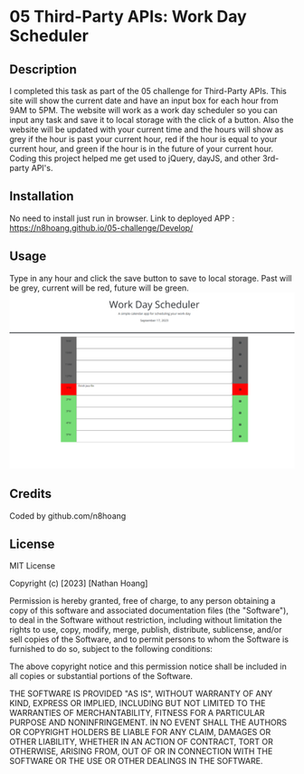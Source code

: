 # 05 Third-Party APIs: Work Day Scheduler

## Description

I completed this task as part of the 05 challenge for Third-Party APIs. This site will show the current date and have an input box for each hour from 9AM to 5PM. The website will work as a work day scheduler so you can input any task and save it to local storage with the click of a button. Also the website will be updated with your current time and the hours will show as grey if the hour is past your current hour, red if the hour is equal to your current hour, and green if the hour is in the future of your current hour. Coding this project helped me get used to jQuery, dayJS, and other 3rd-party API's.

## Installation

No need to install just run in browser. Link to deployed APP : https://n8hoang.github.io/05-challenge/Develop/

## Usage

Type in any hour and click the save button to save to local storage. Past will be grey, current will be red, future will be green.
![demo](Assets/schedulerss.png)

## Credits

Coded by github.com/n8hoang

## License

MIT License

Copyright (c) [2023] [Nathan Hoang]

Permission is hereby granted, free of charge, to any person obtaining a copy
of this software and associated documentation files (the "Software"), to deal
in the Software without restriction, including without limitation the rights
to use, copy, modify, merge, publish, distribute, sublicense, and/or sell
copies of the Software, and to permit persons to whom the Software is
furnished to do so, subject to the following conditions:

The above copyright notice and this permission notice shall be included in all
copies or substantial portions of the Software.

THE SOFTWARE IS PROVIDED "AS IS", WITHOUT WARRANTY OF ANY KIND, EXPRESS OR
IMPLIED, INCLUDING BUT NOT LIMITED TO THE WARRANTIES OF MERCHANTABILITY,
FITNESS FOR A PARTICULAR PURPOSE AND NONINFRINGEMENT. IN NO EVENT SHALL THE
AUTHORS OR COPYRIGHT HOLDERS BE LIABLE FOR ANY CLAIM, DAMAGES OR OTHER
LIABILITY, WHETHER IN AN ACTION OF CONTRACT, TORT OR OTHERWISE, ARISING FROM,
OUT OF OR IN CONNECTION WITH THE SOFTWARE OR THE USE OR OTHER DEALINGS IN THE
SOFTWARE.
